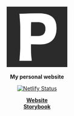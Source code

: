 <p align="center">
  <a href="https://github.com/p1t1ch/p1t1ch.com">
    <img
      src="src/images/favicon.png"
      height="160"
      alt="p1t1ch.com logo"
    />
  </a>
</p>

<p align="center"><strong align="center">My personal website</strong></p>

<p align="center">
  <a href="https://app.netlify.com/sites/p1t1ch-personal-blog/deploys">
    <img
      src="https://api.netlify.com/api/v1/badges/f1fb2f8c-80ef-476c-adc3-3919d641c587/deploy-status"
      alt="Netlify Status"
    />
  </a>
</p>

<p align="center">
  <strong><a href="https://p1t1ch-personal-blog.netlify.app">Website</a></strong>
  <br/>
  <strong><a href="https://master--5f3946280e1b390022d9877d.chromatic.com">Storybook</a></strong>
</p>
